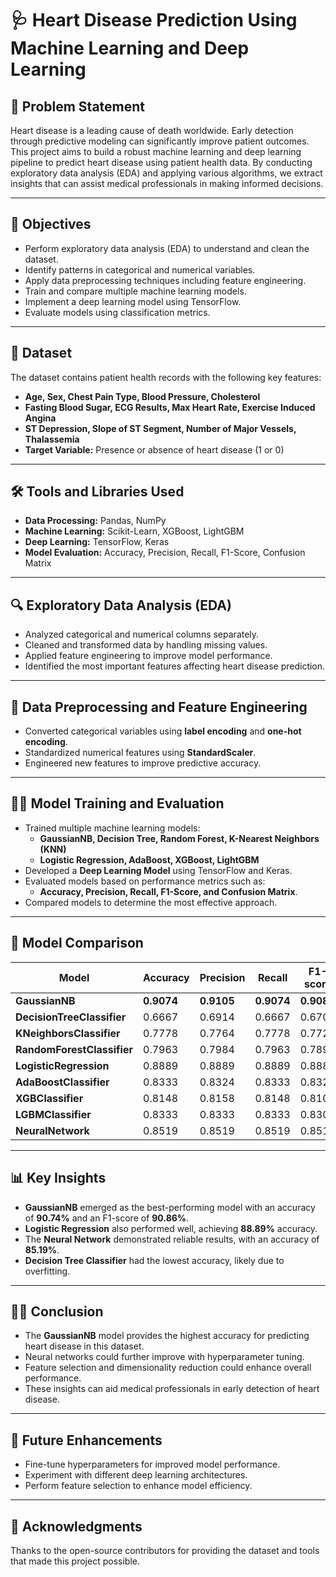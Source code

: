 # 🩺 **Heart Disease Prediction Using Machine Learning and Deep Learning**

## 📌 Problem Statement
Heart disease is a leading cause of death worldwide. Early detection through predictive modeling can significantly improve patient outcomes. This project aims to build a robust machine learning and deep learning pipeline to predict heart disease using patient health data. By conducting exploratory data analysis (EDA) and applying various algorithms, we extract insights that can assist medical professionals in making informed decisions.

---

## 🎯 **Objectives**
- Perform exploratory data analysis (EDA) to understand and clean the dataset.
- Identify patterns in categorical and numerical variables.
- Apply data preprocessing techniques including feature engineering.
- Train and compare multiple machine learning models.
- Implement a deep learning model using TensorFlow.
- Evaluate models using classification metrics.

---

## 📂 **Dataset**
The dataset contains patient health records with the following key features:
- **Age, Sex, Chest Pain Type, Blood Pressure, Cholesterol**  
- **Fasting Blood Sugar, ECG Results, Max Heart Rate, Exercise Induced Angina**  
- **ST Depression, Slope of ST Segment, Number of Major Vessels, Thalassemia**  
- **Target Variable:** Presence or absence of heart disease (1 or 0)  

---

## 🛠 **Tools and Libraries Used**
- **Data Processing:** Pandas, NumPy  
- **Machine Learning:** Scikit-Learn, XGBoost, LightGBM  
- **Deep Learning:** TensorFlow, Keras  
- **Model Evaluation:** Accuracy, Precision, Recall, F1-Score, Confusion Matrix  

---

## 🔍 **Exploratory Data Analysis (EDA)**
- Analyzed categorical and numerical columns separately.
- Cleaned and transformed data by handling missing values.
- Applied feature engineering to improve model performance.
- Identified the most important features affecting heart disease prediction.

---

## 🧹 **Data Preprocessing and Feature Engineering**
- Converted categorical variables using **label encoding** and **one-hot encoding**.
- Standardized numerical features using **StandardScaler**.
- Engineered new features to improve predictive accuracy.

---

## 🧑‍💻 **Model Training and Evaluation**
- Trained multiple machine learning models:
  - **GaussianNB, Decision Tree, Random Forest, K-Nearest Neighbors (KNN)**  
  - **Logistic Regression, AdaBoost, XGBoost, LightGBM**  
- Developed a **Deep Learning Model** using TensorFlow and Keras.
- Evaluated models based on performance metrics such as:
  - **Accuracy, Precision, Recall, F1-Score, and Confusion Matrix**.
- Compared models to determine the most effective approach.

---

## 🧪 **Model Comparison**

| **Model**                 | **Accuracy** | **Precision** | **Recall** | **F1-score** | **Support** |
|----------------------------|--------------|---------------|------------|-------------|-------------|
| **GaussianNB**             | **0.9074**   | **0.9105**    | **0.9074** | **0.9086**  | **54**     |
| **DecisionTreeClassifier** | 0.6667       | 0.6914        | 0.6667    | 0.6708      | 54         |
| **KNeighborsClassifier**   | 0.7778       | 0.7764        | 0.7778    | 0.7724      | 54         |
| **RandomForestClassifier** | 0.7963       | 0.7984        | 0.7963    | 0.7897      | 54         |
| **LogisticRegression**     | 0.8889       | 0.8889        | 0.8889    | 0.8889      | 54         |
| **AdaBoostClassifier**     | 0.8333       | 0.8324        | 0.8333    | 0.8325      | 54         |
| **XGBClassifier**          | 0.8148       | 0.8158        | 0.8148    | 0.8104      | 54         |
| **LGBMClassifier**         | 0.8333       | 0.8333        | 0.8333    | 0.8306      | 54         |
| **NeuralNetwork**          | 0.8519       | 0.8519        | 0.8519    | 0.8519      | 54         |

---

## 📊 **Key Insights**
- **GaussianNB** emerged as the best-performing model with an accuracy of **90.74%** and an F1-score of **90.86%**.  
- **Logistic Regression** also performed well, achieving **88.89%** accuracy.  
- The **Neural Network** demonstrated reliable results, with an accuracy of **85.19%**.  
- **Decision Tree Classifier** had the lowest accuracy, likely due to overfitting.  

---

## 🧑‍⚕️ **Conclusion**
- The **GaussianNB** model provides the highest accuracy for predicting heart disease in this dataset.  
- Neural networks could further improve with hyperparameter tuning.  
- Feature selection and dimensionality reduction could enhance overall performance.  
- These insights can aid medical professionals in early detection of heart disease.  

---

## 🚀 **Future Enhancements**
- Fine-tune hyperparameters for improved model performance.
- Experiment with different deep learning architectures.
- Perform feature selection to enhance model efficiency.

---

## 🤝 **Acknowledgments**
Thanks to the open-source contributors for providing the dataset and tools that made this project possible.

